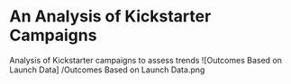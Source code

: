 # An Analysis of Kickstarter Campaigns
Analysis of Kickstarter campaigns to assess trends
![Outcomes Based on Launch Data] /Outcomes Based on Launch Data.png

